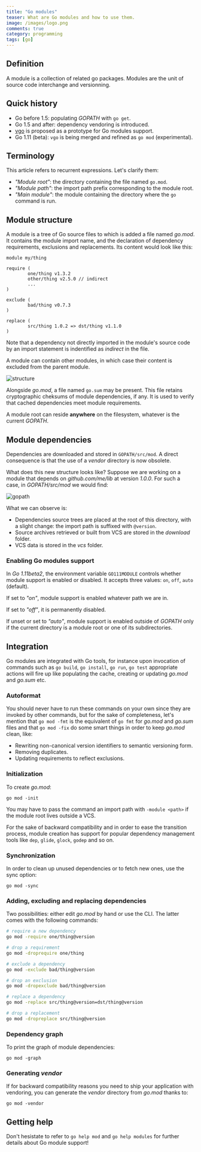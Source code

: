 ```yaml
---
title: "Go modules"
teaser: What are Go modules and how to use them.
image: /images/logo.png
comments: true
category: programming
tags: [go]
---
```


## Definition
A module is a collection of related go packages. Modules are the unit of
source code interchange and versionning.


## Quick history
- Go before 1.5: populating *GOPATH* with `go get`.
- Go 1.5 and after: dependency vendoring is introduced.
- [vgo] is proposed as a prototype for Go modules support.
- Go 1.11 (beta): `vgo` is being merged and refined as `go mod` (experimental).


## Terminology
This article refers to recurrent expressions. Let's clarify them:

- *"Module root"*: the directory containing the file named `go.mod`.
- *"Module path"*: the import path prefix corresponding to the module root.
- *"Main module"*: the module containing the directory where the `go` command
is run.


## Module structure
A module is a tree of Go source files to which is added a file named *go.mod*.
It contains the module import name, and the declaration of dependency
requirements, exclusions and replacements. Its content would look like this:

```text
module my/thing
  
require (
        one/thing v1.3.2
        other/thing v2.5.0 // indirect
        ...
)

exclude (
        bad/thing v0.7.3
)

replace (
        src/thing 1.0.2 => dst/thing v1.1.0
)
```

Note that a dependency not directly imported in the module's source code by
an import statement is indentified as *indirect* in the file.

A module can contain other modules, in which case their content is excluded
from the parent module.

<div class="image-container">
  <image src="/images/module_structure.png" alt="structure"/>
</div>

Alongside *go.mod*, a file named `go.sum` may be present. This file retains
cryptographic cheksums of module dependencies, if any. It is used to verify
that cached dependencies meet module requirements.

A module root can reside **anywhere** on the filesystem, whatever is the
current *GOPATH*.

## Module dependencies
Dependencies are downloaded and stored in `GOPATH/src/mod`. A direct
consequence is that the use of a *vendor* directory is now obsolete.

What does this new structure looks like? Suppose we are working on a module
that depends on *github.com/me/lib* at version *1.0.0*. For such a case, in
*GOPATH/src/mod* we would find:

<div class="image-container">
  <image src="/images/module_gopath.png" alt="gopath"/>
</div>

What we can observe is:

- Dependencies source trees are placed at the root of this directory, with a
slight change: the import path is suffixed with `@version`.
- Source archives retrieved or built from VCS are stored in the *download*
folder.
- VCS data is stored in the *vcs* folder.

### Enabling Go modules support
In *Go 1.11beta2*, the environment variable `GO111MODULE` controls whether
module support is enabled or disabled. It accepts three values: `on`, `off`,
`auto` (default).

If set to *"on"*, module support is enabled whatever path we are in.

If set to *"off"*, it is permanently disabled.

If unset or set to *"auto"*, module support is enabled outside of
*GOPATH* only if the current directory is a module root or one of
its subdirectories.


## Integration
Go modules are integrated with Go tools, for instance upon invocation of
commands such as `go build`, `go install`, `go run`, `go test` appropriate
actions will fire up like populating the cache, creating or updating *go.mod*
and *go.sum* etc.

### Autoformat
You should never have to run these commands on your own since they are
invoked by other commands, but for the sake of completeness, let's mention
that `go mod -fmt` is the equivalent of `go fmt` for *go.mod* and *go.sum*
files and that `go mod -fix` do some smart things in order to keep *go.mod*
clean, like:

- Rewriting non-canonical version identifiers to semantic versioning form.
- Removing duplicates.
- Updating requirements to reflect exclusions.


### Initialization
To create *go.mod*:
```
go mod -init
```
You may have to pass the command an import path with `-module <path>` if the
module root lives outside a VCS.

For the sake of backward compatibility and in order to ease the transition
process, module creation has support for popular dependency management tools
like `dep`, `glide`, `glock`, `godep` and so on.

### Synchronization
In order to clean up unused dependencies or to fetch new ones, use the sync
option:

```
go mod -sync
```

### Adding, excluding and replacing dependencies
Two possibilities: either edit *go.mod* by hand or use the CLI. The latter
comes with the following commands:

```bash
# require a new dependency
go mod -require one/thing@version

# drop a requirement
go mod -droprequire one/thing

# exclude a dependency
go mod -exclude bad/thing@version

# drop an exclusion
go mod -dropexclude bad/thing@version

# replace a dependency
go mod -replace src/thing@version=dst/thing@version

# drop a replacement
go mod -dropreplace src/thing@version
```

### Dependency graph
To print the graph of module dependencies:

```
go mod -graph
```

### Generating *vendor*
If for backward compatibility reasons you need to ship your application with
vendoring, you can generate the *vendor* directory from *go.mod* thanks to:

```
go mod -vendor
```

## Getting help
Don't hesistate to refer to `go help mod` and `go help modules` for further
details about Go module support!

[vgo]: https://github.com/golang/vgo
